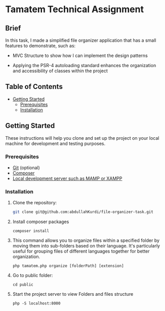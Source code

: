 # Tamatem Technical Assignment

## Brief

In this task, I made a simplified file organizer application that has a small features to demonstrate, such as:

-   MVC Structure to show how I can implement the design patterns

-   Applying the PSR-4 autoloading standard enhances the organization and accessibility of classes within the project

## Table of Contents

-   [Getting Started](#getting-started)
    -   [Prerequisites](#prerequisites)
    -   [Installation](#installation)
  

## Getting Started

These instructions will help you clone and set up the project on your local machine for development and testing purposes.

### Prerequisites

-   [Git](https://git-scm.com/) (optional)
-   [Composer](https://getcomposer.org/)
-   [Local development server such as MAMP or XAMPP](https://www.apachefriends.org/download.html)


### Installation

1. Clone the repository:

    ```bash
    git clone git@github.com:abdullahKurdi/file-organizer-task.git
    ```

2. Install composer packages

    ```
    composer install
    ```

3. This command allows you to organize files within a specified folder by moving them into sub-folders based on their language. It's particularly useful for grouping files of different languages together for better organization.

    ```
    php tamatem.php organize [folderPath] [extension]

    ```

4. Go to public folder:
    ```
    cd public
    ```

5. Start the project server to view Folders and files structure 
    ```
    php -S localhost:8000 
    ```

